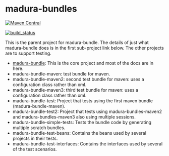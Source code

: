 madura-bundles
=======

[![Maven Central](https://img.shields.io/maven-central/v/nz.co.senanque/madura-bundles.svg)](http://mvnrepository.com/artifact/nz.co.senanque/madura-bundles)

[![build_status](https://travis-ci.org/RogerParkinson/madura-bundles.svg?branch=master)](https://travis-ci.org/RogerParkinson/madura-bundles)

This is the parent project for madura-bundle. The details of just what madura-bundle does is in the first sub-project link below. The other projects are to support testing.
	
 * [madura-bundle](./madura-bundle/README.md): This is the core project and most of the docs are in here.
 * madura-bundle-maven: test bundle for maven.
 * madura-bundle-maven2: second test bundle for maven: uses a configuration class rather than xml.
 * madura-bundle-maven3: third test bundle for maven: uses a configuration class rather than xml.
 * madura-bundle-test: Project that tests using the first maven bundle (madura-bundle-maven).
 * madura-bundle-test2: Project that tests using madura-bundles-maven2 and madura-bundles-maven3 also using multiple sessions.
 * madura-bundle-simple-tests: Tests the bundle code by generating multiple scratch bundles.
 * madura-bundle-test-beans: Contains the beans used by several projects in their tests.
 * madura-bundle-test-interfaces: Contains the interfaces used by several of the test scenarios.
